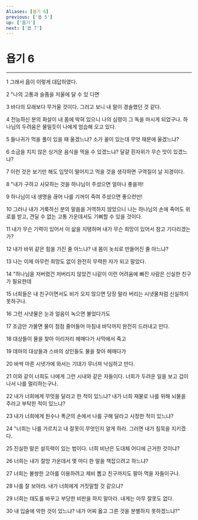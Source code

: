 ```yaml
---
Aliases: [욥기 6]
previous: ['욥 5']
up: ['욥기']
next: ['욥 7']
---
```

# 욥기 6

***


1 그래서 욥이 이렇게 대답하였다. 

2 "나의 고통과 슬픔을 저울에 달 수 있 다면 

3 바다의 모래보다 무거울 것이다. 그러고 보니 내 말이 경솔했던 것 같다. 

4 전능하신 분의 화살이 내 몸에 박혀 있으니 나의 심령이 그 독을 마시게 되었구나. 하나님의 두려움은 물밀듯이 나에게 엄습해 오고 있다. 

5 들나귀가 먹을 풀이 있을 때 울겠느냐? 소가 꼴이 있는데 무엇 때문에 울겠느냐? 

6 소금을 치지 않은 싱거운 음식을 먹을 수 있겠느냐? 달걀 흰자위가 무슨 맛이 있겠느냐? 

7 이런 것은 보기만 해도 입맛이 떨어지고 먹을 것을 생각하면 구역질이 날 지경이다. 

8 "내가 구하고 사모하는 것을 하나님이 주셨으면 얼마나 좋을까! 

9 하나님이 내 생명을 끊어 나를 기꺼이 죽여 주셨으면 좋으련만! 

10 그러나 내가 거룩하신 분의 말씀을 거역하지 않았으니 나는 하나님의 손에 죽어도 위로를 받고, 견딜 수 없는 고통 가운데서도 기뻐할 수 있을 것이다. 

11 내가 무슨 기력이 있어서 이 삶을 지탱하며 내가 무슨 희망이 있어서 참고 기다리겠는가? 

12 내가 바위 같은 힘을 가진 줄 아느냐? 내 몸이 놋쇠로 만들어진 줄 아느냐? 

13 나는 이제 아무런 희망도 없이 완전히 무력한 자가 되고 말았다. 

14 "하나님을 저버렸건 저버리지 않았건 나같이 이런 어려움에 빠진 사람은 신실한 친구가 필요한데 

15 너희들은 내 친구이면서도 비가 오지 않으면 당장 말라 버리는 시냇물처럼 신실하지 못하구나. 

16 그런 시냇물은 눈과 얼음이 녹으면 불었다가도 

17 조금만 가물면 물이 점점 줄어들어 마침내 바닥까지 완전히 드러내고 만다. 

18 대상들이 물을 찾아 이리저리 헤매다가 사막에서 죽고 

19 데마의 대상들과 스바의 상인들도 물을 찾아 헤매다가 

20 바싹 마른 시냇가에 와서는 기대가 무너져 낙심하고 만다. 

21 이와 같이 너희도 나에게 그런 시내와 같은 자들이다. 너희가 두려운 일을 보고 겁이 나서 나를 멀리하는구나. 

22 내가 너희에게 무엇을 달라고 한 적이 있느냐? 내가 너희 재물로 나를 위해 뇌물을 주라고 부탁한 적이 있느냐? 

23 내가 너희에게 원수나 폭군의 손에서 나를 구해 달라고 사정한 적이 있느냐? 

24 "너희는 나를 가르치고 내 잘못이 무엇인지 알게 하라. 그러면 내가 침묵을 지키겠다. 

25 진실한 말은 설득력이 있는 법이다. 너희 비난은 도대체 어디에 근거한 것이냐? 

26 너희는 내가 절망 가운데서 몇 마디 한 말을 책잡으려고 하느냐? 

27 너희는 불쌍한 고아를 이용하려고 제비 뽑고 친구까지도 팔아 먹을 자들이구나. 

28 나를 잘 보아라. 내가 너희에게 거짓말할 것 같으냐? 

29 너희는 태도를 바꾸고 부당한 비판을 하지 말아라. 내게는 아무 잘못도 없다. 

30 내 입술에 악한 것이 있느냐? 내가 어찌 옳고 그른 것을 분별하지 못하겠느냐?"

